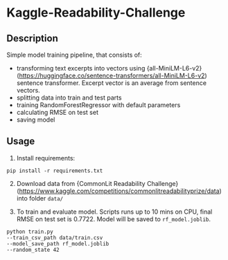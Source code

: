 # Kaggle-Readability-Challenge

## Description
Simple model training pipeline, that consists of:
- transforming text excerpts into vectors using {all-MiniLM-L6-v2}(https://huggingface.co/sentence-transformers/all-MiniLM-L6-v2) sentence transformer. Excerpt vector is an average from sentence vectors.
- splitting data into train and test parts
- training RandomForestRegressor with default parameters
- calculating RMSE on test set
- saving model

## Usage

1. Install requirements:

```pip install -r requirements.txt```

2. Download data from {CommonLit Readability Challenge}(https://www.kaggle.com/competitions/commonlitreadabilityprize/data) into folder `data/`


3. To train and evaluate model. Scripts runs up to 10 mins on CPU, final RMSE on test set is 0.7722. Model will be saved to `rf_model.joblib`.
```
python train.py 
--train_csv_path data/train.csv
--model_save_path rf_model.joblib
--random_state 42
```
